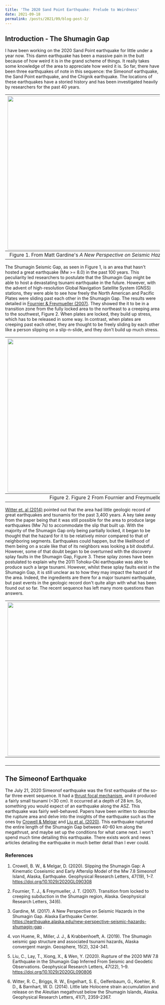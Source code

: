 ```yaml
---
title: 'The 2020 Sand Point Earthquake: Prelude to Weirdness'
date: 2021-09-18
permalink: /posts/2021/09/blog-post-2/
---
```


## Introduction - The Shumagin Gap

I have been working on the 2020 Sand Point earthquake for little under a year now. This damn earthquake has been a massive pain in the butt because of how weird it is in the grand scheme of things. It really takes some knowledge of the area to appreciate how weird it is. So far, there have been three earthquakes of note in this sequence: the Simeonof earthquake, the Sand Point earthquake, and the Chignik earthquake. The locations of these earthquakes have a storied history and has been investigated heavily by researchers for the past 40 years. 

| <img src="https://earthquake.alaska.edu/sites/default/files/Rupture_patches.png" width="700" height="500" >|
|:--:|
|Figure 1. From Matt Gardine's *A New Perspective on Seismic Hazards in the Shumagin Gap*|

The Shumagin Seismic Gap, as seen in Figure 1, is an area that hasn't hosted a great earthquake (Mw >= 8.0) in the past 100 years. This peculiarity led researchers to postulate that the Shumagin Gap might be able to host a devastating tsunami earthquake in the future. However, with the advent of high-resolution Global Navigation Satellite System (GNSS) stations, they were able to see how freely the North American and Pacific Plates were sliding past each other in the Shumagin Gap. The results were detailed in [Fournier & Freymueller (2007)](https://agupubs.onlinelibrary.wiley.com/doi/full/10.1029/2006GL029073). They showed the it to be in a transition zone from the fully locked area to the northeast to a creeping area to the southwest, Figure 2. When plates are locked, they build up stress, which has to be released in some way. In contrast, when plates are creeping past each other, they are thought to be freely sliding by each other like a person slipping on a slip-n-slide, and they don't build up much stress. 

| <img src="https://agupubs.onlinelibrary.wiley.com/cms/asset/e8cccf41-e3a1-4944-949a-ae87a1a5dd0f/grl22821-fig-0002.png" width="700" height="500" >|
|:--:|
|Figure 2. Figure 2 From Fournier and Freymueller (2007)|

[Witter et. al (2014)](https://agupubs.onlinelibrary.wiley.com/doi/full/10.1002/2014GL059393) pointed out that the area had little geologic record of great earthquakes and tsunamis for the past 3,400 years. A key take away from the paper being that it was still possible for the area to produce large earthquakes (Mw 7s) to accommodate the slip that built up. With the majority of the Shumagin Gap only being partially locked, it began to be thought that the hazard for it to be relatively minor compared to that of neighboring segments. Earthquakes could happen, but the likelihood of them being on a scale like that of its neighbors was looking a bit doubtful. However, some of that doubt began to be overturned with the discovery splay faults in the Shumagin Gap, Figure 3. These splay zones have been postulated to explain why the 2011 Tohoku-Oki earthquake was able to produce such a large tsunami. However, whilst these splay faults exist in the Shumagin Gap, it is still unclear as to how they may impact the hazard of the area. Indeed, the ingredients are there for a major tsunami earthquake, but past events in the geologic record don't quite align with what has been found out so far. The recent sequence has left many more questions than answers.

| <img src="https://gsw.silverchair-cdn.com/gsw/Content_public/Journal/geosphere/15/2/10.1130_GES01657.1/2/324f14.png?Expires=1634879707&Signature=t6FkjRm~VIZ3WYVca7Y7xeCGysHQoSd0-JkaZbgh1rLeZlX3sNbnyAw0Fa1b8BWHq55dyzkMm-ZTtVNb4fljDXNuUQ0yvfhg2jWPmb53be5i5uo1t-zHFd2x1oIVjWjr7MkHuqDlA~JXPe72hHp6Tt7-KVrq0sIp~z0EHyXoI0D5uw~Qy43jW0g-IdrFnjy82FH2nW-rJ-iKgaGOAGEfbgwmw9388-hNnBBYDpSht3tZDC2KYsCmJ1rXIAn0dRNa--nAU3qfIG7yMILtOafaUTtfq0EUAdEA~ehMPW4itGs5-ZQWCa28qrbCyd5~Jjb~AOuicQWGNq435~ZF7aOHwg__&Key-Pair-Id=APKAIE5G5CRDK6RD3PGA" width="1400" height="500">|
|:--:|
|Figure 3. Figure 13 from [von Huene et al. 2019](https://pubs.geoscienceworld.org/gsa/geosphere/article/15/2/324/568599/The-Shumagin-seismic-gap-structure-and-associated)|

## The Simeonof Earthquake

The July 21, 2020 Simeonof earthquake was the first earthquake of the so-far three event sequence. It had a [thrust focal mechanism](https://earthquake.usgs.gov/earthquakes/eventpage/us7000asvb/moment-tensor), and it produced a fairly small tsunami (<30 cm). It occurred at a depth of 28 km. So, something you would expect of an earthquake along the ASZ. This earthquake was fairly well-behaved. Papers have been written to describe the rupture area and delve into the insights of the earthquake such as the ones by [Crowell & Melgar](https://agupubs.onlinelibrary.wiley.com/doi/full/10.1029/2020GL090308) and [Liu et al. (2020)](https://agupubs.onlinelibrary.wiley.com/doi/abs/10.1029/2020GL090806). This earthquake ruptured the entire length of the Shumagin Gap between 40-60 km along the megathrust, and maybe set up the conditions for what came next. I won't spend much time detailing this earthquake. There exists work and news articles detailing the earthquake in much better detail than I ever could. 

### References

1. Crowell, B. W., & Melgar, D. (2020). Slipping the Shumagin Gap: A Kinematic Coseismic and Early Afterslip Model of the Mw 7.8 Simeonof Island, Alaska, Earthquake. Geophysical Research Letters, 47(19), 1–7. https://doi.org/10.1029/2020GL090308

2. Fournier, T. J., & Freymueller, J. T. (2007). Transition from locked to creeping subduction in the Shumagin region, Alaska. Geophysical Research Letters, 34(6).

3. Gardine, M. (2017). A New Perspective on Seismic Hazards in the Shumagin Gap. Alaska Earthquake Center. https://earthquake.alaska.edu/new-perspective-seismic-hazards-shumagin-gap .

4. von Huene, R., Miller, J. J., & Krabbenhoeft, A. (2019). The Shumagin seismic gap structure and associated tsunami hazards, Alaska convergent margin. Geosphere, 15(2), 324-341.

5. Liu, C., Lay, T., Xiong, X., & Wen, Y. (2020). Rupture of the 2020 MW 7.8 Earthquake in the Shumagin Gap Inferred From Seismic and Geodetic Observations. Geophysical Research Letters, 47(22), 1–9. https://doi.org/10.1029/2020GL090806

6. Witter, R. C., Briggs, R. W., Engelhart, S. E., Gelfenbaum, G., Koehler, R. D., & Barnhart, W. D. (2014). Little late Holocene strain accumulation and release on the Aleutian megathrust below the Shumagin Islands, Alaska. Geophysical Research Letters, 41(7), 2359-2367.
